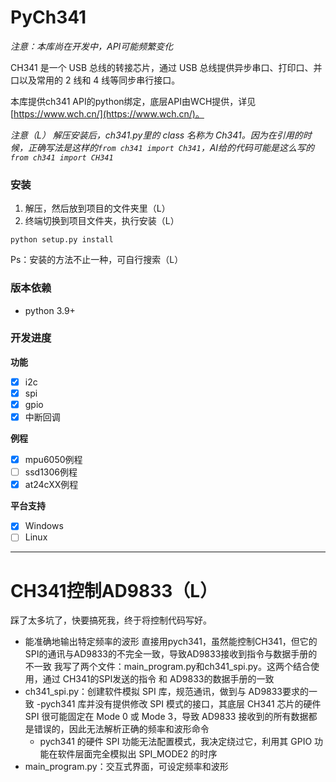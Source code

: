 # PyCh341

*注意：本库尚在开发中，API可能频繁变化*

CH341 是一个 USB 总线的转接芯片，通过 USB 总线提供异步串口、打印口、并口以及常用的 2 线和 4 线等同步串行接口。  

本库提供ch341 API的python绑定，底层API由WCH提供，详见[https://www.wch.cn/](https://www.wch.cn/)。

*注意（L）*
*解压安装后，ch341.py里的 class 名称为 Ch341。因为在引用的时候，正确写法是这样的`from ch341 import Ch341`，AI给的代码可能是这么写的`from ch341 import CH341`*

### 安装
1. 解压，然后放到项目的文件夹里（L）
2. 终端切换到项目文件夹，执行安装（L）
```
python setup.py install
```
Ps：安装的方法不止一种，可自行搜索（L）
### 版本依赖
- python 3.9+

### 开发进度

**功能**
- [x] i2c
- [x] spi
- [x] gpio
- [x] 中断回调

**例程**
- [x] mpu6050例程
- [ ] ssd1306例程
- [x] at24cXX例程

**平台支持**
- [x] Windows
- [ ] Linux
---
# CH341控制AD9833（L）
踩了太多坑了，快要搞死我，终于将控制代码写好。
- 能准确地输出特定频率的波形
直接用pych341，虽然能控制CH341，但它的SPI的通讯与AD9833的不完全一致，导致AD9833接收到指令与数据手册的不一致
我写了两个文件：main_program.py和ch341_spi.py。这两个结合使用，通过 CH341的SPI发送的指令 和 AD9833的数据手册的一致
- ch341_spi.py：创建软件模拟 SPI 库，规范通讯，做到与 AD9833要求的一致
  -pych341 库并没有提供修改 SPI 模式的接口，其底层 CH341 芯片的硬件 SPI 很可能固定在 Mode 0 或 Mode 3，导致 AD9833 接收到的所有数据都是错误的，因此无法解析正确的频率和波形命令
  - pych341 的硬件 SPI 功能无法配置模式，我决定绕过它，利用其 GPIO 功能在软件层面完全模拟出 SPI_MODE2 的时序
- main_program.py：交互式界面，可设定频率和波形
